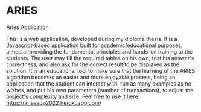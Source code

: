 # ARIES
Aries Application

This is a web application, developed during my diploma thesis. It is a Javascript-based application built for academic/educational purposes, aimed at providing the fundamental principles and hands-on training to the students. The user may fill the required tables on his own, test his answer's correctness, and also ask for the correct result to be displayed as the solution. It is an educational tool to make sure that the learning of the ARIES algorithm becomes an easier and more enjoyable process, being an application that the student can interact with, run as many examples as he wishes, and put his own parameters (number of transactions), to adjust the project's complexity and size. Feel free to use it here: https://ariesapp2022.herokuapp.com/